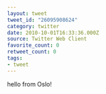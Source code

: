 ```yaml
---
layout: tweet
tweet_id: "26095908624"
category: twitter
date: 2010-10-01T16:33:36.000Z
source: Twitter Web Client
favorite_count: 0
retweet_count: 0
tags:
- tweet
---
```


hello from Oslo!
